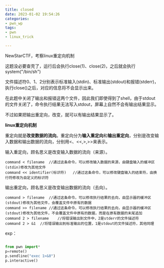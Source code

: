 ```yaml
---
title: closed
date: 2023-01-02 19:54:26
categories: 
- pwn_wp
tags: 
- pwn
- linux_trick

---
```


NewStarCTF，考察linux重定向机制
<!-- more -->

这题没必要查壳了，运行后会执行close(1)、close(2)，之后就会执行system("/bin/sh")

文件描述符0、1、2分别表示标准输入(stdin)、标准输出(stdout)和报错(stderr)，执行close()之后，对应的信息将不会显示出来。

在此题中关闭了输出和报错这两个文件，因此我们即使得到了shell，由于stdout的文件关闭了，命令执行结果无法写入stdout，屏幕上自然不会有输出结果显示。

不过如果把输出重定向，改变，就可以有输出结果显示了。

**linux重定向机制**

重定向就是**改变数据的流向**。重定向分为**输入重定向**和**输出重定向**，分别是改变输入数据和输出数据的流向，分别用<、<<,>,>>来表示。

输入重定向，顾名思义是改变输入数据的流向（来源）。

```
command < filename  //通过这条命令，可以修改输入数据的来源，由键盘输入的缓冲区(stdin)修改为其他文件
command << identifier(标识符)   //通过这条命令，可以修改键盘输入的结束符，由换行符修改为自定义的标识符
```

输出重定向，顾名思义是改变输出数据的流向（去向）。

```
command > filename  //通过这条命令，可以修改执行结果的去向，由显示器的缓冲区(stdout)修改为其他文件，会覆盖文件中原有的数据
command >> filename //通过这条命令，可以修改执行结果的去向，由显示器的缓冲区(stdout)修改为其他文件，不会覆盖文件中原有的数据，而是在原有数据的末尾追加
command 2 > filename    //将错误输出到文件中，2是stderr的文件描述符
command 2 > &1  //将错误输出到标准输出的位置，1是stdout的文件描述符，其他同理
```

exp：

```python

from pwn import*
p=remote()
p.sendline("exec 1>&0")
p.interactive()

```